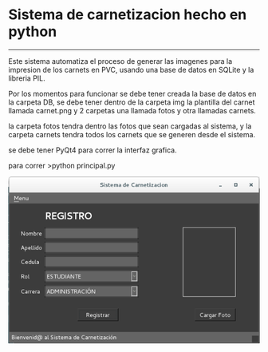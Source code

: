 # Sistema de carnetizacion hecho en python
___________________________________________
Este sistema automatiza el proceso de generar las imagenes para la impresion de los carnets en PVC, usando una base de datos en SQLite y la libreria PIL.

Por los momentos para funcionar se debe tener creada la base de datos en la carpeta DB, se debe tener dentro de la carpeta img la plantilla del carnet llamada carnet.png y 2 carpetas una llamada fotos y otra llamadas carnets.

la carpeta fotos tendra dentro las fotos que sean cargadas al sistema, y la carpeta carnets tendra todos los carnets que se generen desde el sistema.

se debe tener PyQt4 para correr la interfaz grafica.

para correr >python principal.py

![Imagen del Sistema](/img/sistema.png?raw=true)